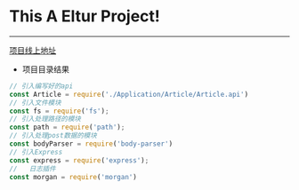 This A Eltur Project!
=========
---------

[项目线上地址](http://www.eltur.cn)  

 * 项目目录结果
 ```javascript
// 引入编写好的api
const Article = require('./Application/Article/Article.api')
// 引入文件模块
const fs = require('fs');
// 引入处理路径的模块
const path = require('path');
// 引入处理post数据的模块
const bodyParser = require('body-parser')
// 引入Express
const express = require('express');
//   日志插件
const morgan = require('morgan')
```
